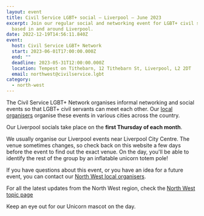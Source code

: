 ```yaml
---
layout: event
title: Civil Service LGBT+ social – Liverpool – June 2023
excerpt: Join our regular social and networking event for LGBT+ civil servants
  based in and around Liverpool.
date: 2022-12-19T14:56:11.840Z
event:
  host: Civil Service LGBT+ Network
  start: 2023-06-01T17:00:00.000Z
  end: ""
  deadline: 2023-05-31T12:00:00.000Z
  location: Tempest on Tithebarn, 12 Tithebarn St, Liverpool, L2 2DT
  email: northwest@civilservice.lgbt
category:
  - north-west
---
```

The Civil Service LGBT+ Network organises informal networking and social events so that LGBT+ civil servants can meet each other. Our [local organisers](/team) organise these events in various cities across the country.

Our Liverpool socials take place on the **first Thursday of each month**. 

We usually organise our Liverpool events near Liverpool City Centre. The venue sometimes changes, so check back on this website a few days before the event to find out the exact venue. On the day, you'll be able to identify the rest of the group by an inflatable unicorn totem pole!

If you have questions about this event, or you have an idea for a future event, you can contact our [North West local organisers](mailto:northwest@civilservice.lgbt).

For all the latest updates from the North West region, check the [North West topic page](/topic/north-west)

Keep an eye out for our Unicorn mascot on the day.